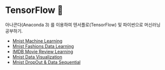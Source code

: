 # TensorFlow 🌠

아나콘다(Anaconda 3) 를 이용하여 텐서플로(TensorFlow) 및 파이썬으로 머신러닝 공부하기.

  + <a href="https://github.com/DevJaepaL/TIL/tree/main/TensorFlow/mnist">Mnist Machine Learning</a>
  + <a href="https://github.com/DevJaepaL/TIL/tree/main/TensorFlow/mnist_fashion">Mnist Fashions Data Learning</a>
  + <a href="https://github.com/DevJaepaL/TIL/tree/main/TensorFlow/IMDB">IMDB Movie Review Learning</a>
  + <a href="https://github.com/DevJaepaL/TIL/tree/main/TensorFlow/mnistVisualization">Mnist Data Visualization</a>
  + <a href="https://github.com/DevJaepaL/TIL/tree/main/TensorFlow/DropOut_DataSequential">Mnist DropOut & Data Sequential</a>
